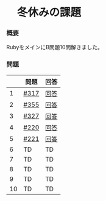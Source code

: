 # 　冬休みの課題

### 概要
RubyをメインにB問題10問解きました。

### 問題

|  | 問題 | 回答 |
| ---- | ---- | ---- |
| 1 |[#317](https://atcoder.jp/contests/abc317/tasks/abc317_b) | [回答](https://atcoder.jp/contests/abc317/submissions/61411754) |
| 2 |[#355](https://atcoder.jp/contests/abc355/tasks/abc355_b) | [回答](https://atcoder.jp/contests/abc355/submissions/61412941) |
| 3 | [#327](https://atcoder.jp/contests/abc327/tasks/abc327_b) | [回答](https://atcoder.jp/contests/abc327/submissions/61413260) |
| 4 |[#220](https://atcoder.jp/contests/abc220/tasks/abc220_b) | [回答](https://atcoder.jp/contests/abc220/submissions/61413454) |
| 5 | [#221](https://atcoder.jp/contests/abc221/tasks/abc221_b) | [回答](https://atcoder.jp/contests/abc221/submissions/61413604) |
| 6 | TD | TD |
| 7 | TD | TD |
| 8 | TD | TD |
| 9 | TD | TD |
| 10 | TD | TD |
